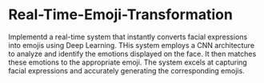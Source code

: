 # Real-Time-Emoji-Transformation
Implementd a real-time system that instantly converts facial expressions into emojis using Deep Learning.
THis system employs a CNN architecture to analyze and identify the emotions displayed on the face.
It then matches these emotions to the appropriate emoji.
The system excels at capturing facial expressions and accurately generating the corresponding emojis.
